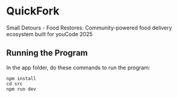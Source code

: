 # QuickFork
Small Detours - Food Restores: Community-powered food delivery ecosystem built for youCode 2025

## Running the Program
In the app folder, do these commands to run the program:
```
npm install
cd src
npm run dev
```
